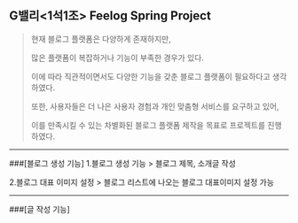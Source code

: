 ## G밸리<1석1조> Feelog Spring Project

> 현재 블로그 플랫폼은 다양하게 존재하지만,
> 
> 많은 플랫폼이 복잡하거나 기능이 부족한 경우가 있다.
> 
> 이에 따라 직관적이면서도 다양한 기능을 갖춘 블로그 플랫폼이 필요하다고 생각하였다.
> 
> 또한, 사용자들은 더 나은 사용자 경험과 개인 맞춤형 서비스를 요구하고 있어,
> 
> 이를 만족시킬 수 있는 차별화된 블로그 플랫폼 제작을 목표로 프로젝트를 진행하였다.
-----
###[블로그 생성 기능]
1.블로그 생성 기능 > 블로그 제목, 소개글 작성

2.블로그 대표 이미지 설정 > 블로그 리스트에 나오는 블로그 대표이미지 설정 가능

----
###[글 작성 기능]



